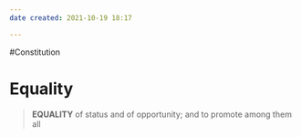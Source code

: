 ```yaml
---
date created: 2021-10-19 18:17

---
```


 #Constitution 

# Equality [](https://www.legalbites.in/right-to-equality-article-14-18)

> **EQUALITY** of status and of opportunity; and to promote among them all
